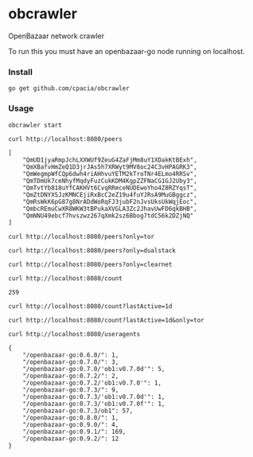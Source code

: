 # obcrawler
OpenBazaar network crawler

To run this you must have an openbazaar-go node running on localhost.

### Install
```
go get github.com/cpacia/obcrawler
```

### Usage
```
obcrawler start
```

`curl http://localhost:8080/peers`
```
[
    "QmUD1jyaRmpJchLXXWUf9ZeuG4ZaFjMm8uY1XDakKtBExh",
    "QmXBafvHmZeQ1D3jrJAs5h7XRWyt9MV8oc24C3vHPAGRK3",
    "QmWegmpWfCQp6dwh4riAHhvuYETM2kTroTNr4ELmo4RRSv",
    "QmTDmUk7ceNhyfMqdyFuzCukKDM4KgpZZFNaCG1GJ2Uby3",
    "QmTvtYb818uYfCAKHVt6CvqRRmceNUDEwoYho4Z8RZYqsT",
    "QmZtDNYXSJzKMNCEjiRxBcC2eZ19u4fuYJRsA9MuGBggcz",
    "QmRsWkK6pG87g8NrADdWoRqFJ3jubF2nJvsUksUkWqjEoc",
    "QmbcREmuCwXR8WKW3tBPukaXVGLA3Zc2JhavUwFD6qkBHB",
    "QmNNU49ebcf7hvszwz267qXmk2sz6Bbog7tdC56k2DZjNQ"
]
```

`curl http://localhost:8080/peers?only=tor`

`curl http://localhost:8080/peers?only=dualstack`

`curl http://localhost:8080/peers?only=clearnet`

`curl http://localhost:8080/count`
```
259
```

`curl http://localhost:8080/count?lastActive=1d`

`curl http://localhost:8080/count?lastActive=1d&only=tor`

`curl http://localhost:8080/useragents`
```
{
    "/openbazaar-go:0.6.0/": 1,
    "/openbazaar-go:0.7.0/": 3,
    "/openbazaar-go:0.7.0/'ob1:v0.7.0d'": 5,
    "/openbazaar-go:0.7.2/": 2,
    "/openbazaar-go:0.7.2/'ob1:v0.7.0'": 1,
    "/openbazaar-go:0.7.3/": 9,
    "/openbazaar-go:0.7.3/'ob1:v0.7.0d'": 1,
    "/openbazaar-go:0.7.3/'ob1:v0.7.0f'": 1,
    "/openbazaar-go:0.7.3/ob1": 57,
    "/openbazaar-go:0.8.0/": 1,
    "/openbazaar-go:0.9.0/": 4,
    "/openbazaar-go:0.9.1/": 169,
    "/openbazaar-go:0.9.2/": 12
}
```


